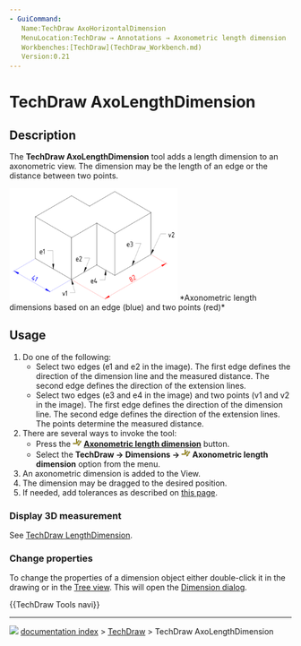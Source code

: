 ```yaml
---
- GuiCommand:
   Name:TechDraw AxoHorizontalDimension
   MenuLocation:TechDraw → Annotations → Axonometric length dimension
   Workbenches:[TechDraw](TechDraw_Workbench.md)
   Version:0.21
---
```


# TechDraw AxoLengthDimension

## Description

The **TechDraw AxoLengthDimension** tool adds a length dimension to an axonometric view. The dimension may be the length of an edge or the distance between two points.

 <img alt="" src=images/TechDraw_AxoLengthDimensionExample.png  style="width:300px;">  
*Axonometric length dimensions based on an edge (blue) and two points (red)*

## Usage

1.  Do one of the following:
    -   Select two edges (e1 and e2 in the image). The first edge defines the direction of the dimension line and the measured distance. The second edge defines the direction of the extension lines.
    -   Select two edges (e3 and e4 in the image) and two points (v1 and v2 in the image). The first edge defines the direction of the dimension line. The second edge defines the direction of the extension lines. The points determine the measured distance.
2.  There are several ways to invoke the tool:
    -   Press the **<img src="images/TechDraw_AxoLengthDimension.svg" width=16px> [Axonometric length dimension](TechDraw_AxoLengthDimension.md)** button.
    -   Select the **TechDraw → Dimensions → <img src="images/TechDraw_AxoLengthDimension.svg" width=16px> Axonometric length dimension** option from the menu.
3.  An axonometric dimension is added to the View.
4.  The dimension may be dragged to the desired position.
5.  If needed, add tolerances as described on [this page](TechDraw_Geometric_dimensioning_and_tolerancing#Tolerances.md).

### Display 3D measurement 

See [TechDraw LengthDimension](TechDraw_LengthDimension#Display_3D_measurement.md).

### Change properties 

To change the properties of a dimension object either double-click it in the drawing or in the [Tree view](Tree_view.md). This will open the [Dimension dialog](TechDraw_LengthDimension#Dimension_dialog.md).




 {{TechDraw Tools navi}}



---
![](images/Right_arrow.png) [documentation index](../README.md) > [TechDraw](TechDraw_Workbench.md) > TechDraw AxoLengthDimension

